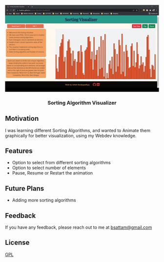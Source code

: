 <img src = "https://github.com/bsattam/Sorting-Algorithm-Visualizer/blob/main/Sorting%20Algo%20Vis%20Github%20Images/sorting-gif.gif">
<h3 align = "center">Sorting Algorithm Visualizer</h3>

## Motivation
I was learning different Sorting Algorithms, and wanted to Animate them graphically for better visualization, using my Webdev knowledge.

## Features
- Option to select from different sorting algorithms
- Option to select number of elements
- Pause, Resume or Restart the animation

## Future Plans
- Adding more sorting algorithms

## Feedback

If you have any feedback, please reach out to me at bsattam@gmail.com

## License

[GPL](https://choosealicense.com/licenses/gpl-3.0/)
